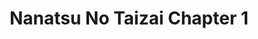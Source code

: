 ---
layout: item

title: Nanatsu No Taizai Chapter 1
href: nanatsu-no-taizai-chapter-1
tags: nanatsu-no-taizai
chapter: 1

synopsis: In a world similar to the European Middle Ages, the feared yet revered Holy Knights of Britannia use immensely powerful magic to protect the region of Britannia and its kingdoms. However, a small subset of the Knights supposedly betrayed their homeland and turned their blades against their comrades in an attempt to overthrow the ruler of Liones. They were defeated by the Holy Knights, but rumors continued to persist that these legendary knights, called the "Seven Deadly Sins," were still alive. Ten years later, the Holy Knights themselves staged a coup d’état, and thus became the new, tyrannical rulers of the Kingdom of Liones.

categories: manga
image: /assets/images/nanatsu-no-taizai-chapter-3/00.jpg
---